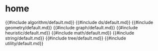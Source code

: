 # home
{{#include algorithm/default.md}}
{{#include ds/default.md}}
{{#include geometry/default.md}}
{{#include graph/default.md}}
{{#include heuristic/default.md}}
{{#include math/default.md}}
{{#include string/default.md}}
{{#include tree/default.md}}
{{#include utility/default.md}}
